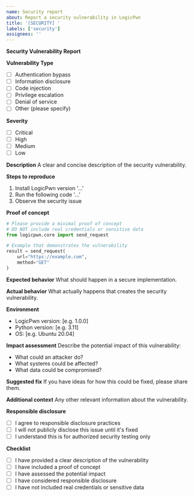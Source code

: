 ```yaml
---
name: Security report
about: Report a security vulnerability in LogicPwn
title: '[SECURITY] '
labels: ['security']
assignees: ''
---
```


**Security Vulnerability Report**

**Vulnerability Type**
- [ ] Authentication bypass
- [ ] Information disclosure
- [ ] Code injection
- [ ] Privilege escalation
- [ ] Denial of service
- [ ] Other (please specify)

**Severity**
- [ ] Critical
- [ ] High
- [ ] Medium
- [ ] Low

**Description**
A clear and concise description of the security vulnerability.

**Steps to reproduce**
1. Install LogicPwn version '...'
2. Run the following code '...'
3. Observe the security issue

**Proof of concept**
```python
# Please provide a minimal proof of concept
# DO NOT include real credentials or sensitive data
from logicpwn.core import send_request

# Example that demonstrates the vulnerability
result = send_request(
    url="https://example.com",
    method="GET"
)
```

**Expected behavior**
What should happen in a secure implementation.

**Actual behavior**
What actually happens that creates the security vulnerability.

**Environment**
- LogicPwn version: [e.g. 1.0.0]
- Python version: [e.g. 3.11]
- OS: [e.g. Ubuntu 20.04]

**Impact assessment**
Describe the potential impact of this vulnerability:
- What could an attacker do?
- What systems could be affected?
- What data could be compromised?

**Suggested fix**
If you have ideas for how this could be fixed, please share them.

**Additional context**
Any other relevant information about the vulnerability.

**Responsible disclosure**
- [ ] I agree to responsible disclosure practices
- [ ] I will not publicly disclose this issue until it's fixed
- [ ] I understand this is for authorized security testing only

**Checklist**
- [ ] I have provided a clear description of the vulnerability
- [ ] I have included a proof of concept
- [ ] I have assessed the potential impact
- [ ] I have considered responsible disclosure
- [ ] I have not included real credentials or sensitive data
